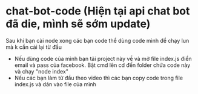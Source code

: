 # chat-bot-code (Hiện tại api chat bot đã die, mình sẽ sớm update)
Sau khi bạn cài node xong các bạn code thể dùng code mình để chạy lun mà k cần cài lại từ đầu
* Nếu dùng code của mình bạn tải project này về và mở file index.js điển email và pass của facebook. Bật cmd lên cd đến folder chứa code này và chạy "node index"
* Nếu các bạn làm từ đầu theo video thì các bạn copy code trong file index.js và dán vào file của mình
